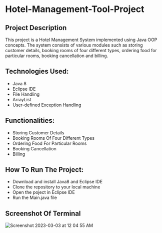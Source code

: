# Hotel-Management-Tool-Project

## Project Description 

This project is a Hotel Management System implemented using Java OOP concepts. The system consists of various modules such as storing customer details, booking rooms of four different types, ordering food for particular rooms, booking cancellation and billing.

## Technologies Used: 

* Java 8 
* Eclipse IDE 
* File Handling 
* ArrayList 
* User-defined Exception Handling 

## Functionalities: 

* Storing Customer Details 
* Booking Rooms Of Four Different Types 
* Ordering Food For Particular Rooms 
* Booking Cancellation 
* Billing 

## How To Run The Project: 

* Download and install Java8 and Eclipse IDE 
* Clone the repository to your local machine 
* Open the poject in Eclipse IDE 
* Run the Main.java file 

## Screenshot Of Terminal 

![Screenshot 2023-03-03 at 12 04 55 AM](https://user-images.githubusercontent.com/74642235/222520944-a0634070-a077-4511-9c66-2e66c932acec.png)


